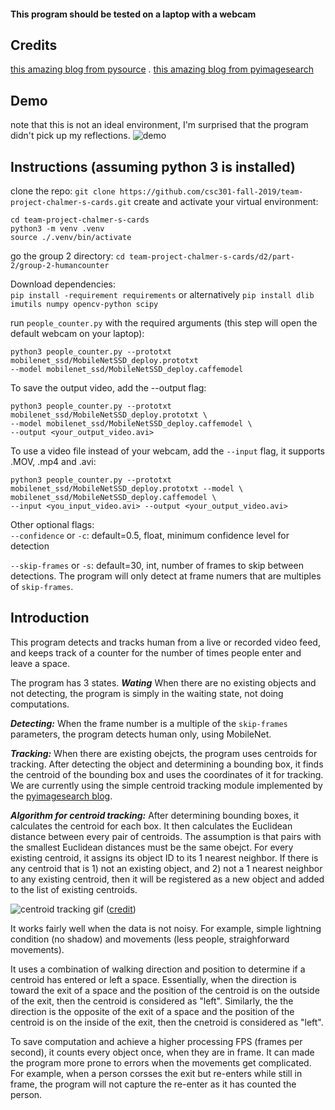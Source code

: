 #### This program should be tested on a laptop with a webcam

## Credits 
[this amazing blog from pysource](https://pysource.com/2019/07/08/yolo-real-time-detection-on-cpu/) . 
[this amazing blog from pyimagesearch](https://www.pyimagesearch.com/2018/08/13/opencv-people-counter/)


## Demo
note that this is not an ideal environment, I'm surprised that the program didn't pick up my reflections. 
![demo](new_test.gif)

## Instructions (assuming python 3 is installed)
clone the repo:
`git clone https://github.com/csc301-fall-2019/team-project-chalmer-s-cards.git`
create and activate your virtual environment:
```
cd team-project-chalmer-s-cards
python3 -m venv .venv
source ./.venv/bin/activate
```

go the group 2 directory:
```cd team-project-chalmer-s-cards/d2/part-2/group-2-humancounter```

Download dependencies:  
```pip install -requirement requirements``` or alternatively ```pip install dlib imutils numpy opencv-python scipy```


run `people_counter.py` with the required arguments (this step will open the default webcam on your laptop):
```
python3 people_counter.py --prototxt mobilenet_ssd/MobileNetSSD_deploy.prototxt 
--model mobilenet_ssd/MobileNetSSD_deploy.caffemodel
```

To save the output video, add the --output flag:    
```
python3 people_counter.py --prototxt mobilenet_ssd/MobileNetSSD_deploy.prototxt \
--model mobilenet_ssd/MobileNetSSD_deploy.caffemodel \
--output <your_output_video.avi>
```


To use a video file instead of your webcam, add the `--input` flag, it supports .MOV, .mp4 and .avi:
```
python3 people_counter.py --prototxt mobilenet_ssd/MobileNetSSD_deploy.prototxt --model \
mobilenet_ssd/MobileNetSSD_deploy.caffemodel \
--input <you_input_video.avi> --output <your_output_video.avi>
```

Other optional flags:  
`--confidence` or `-c`: default=0.5, float, minimum confidence level for detection  

`--skip-frames` or `-s`: default=30, int, number of frames to skip between detections. The program will only detect at frame numers that are multiples of `skip-frames`. 


## Introduction
This program detects and tracks human from a live or recorded video feed, and keeps track of a counter for the number of times people enter and leave a space. 

The program has 3 states.
***Wating***
When there are no existing objects and not detecting, the program is simply in the waiting state, not doing computations. 
  
***Detecting:***
When the frame number is a multiple of the `skip-frames` parameters, the program detects human only, using MobileNet. 

***Tracking:***
When there are existing obejcts, the program uses centroids for tracking. After detecting the object and determining a bounding box, it finds the centroid of the bounding box and uses the coordinates of it for tracking. We are currently using the simple centroid tracking module implemented by the [pyimagesearch blog](www.pyimagesearch.com).  

***Algorithm for centroid tracking:***
After determining bounding boxes, it calculates the centroid for each box. It then calculates the Euclidean distance between every pair of centroids. The assumption is that pairs with the smallest Euclidean distances must be the same obejct. For every existing centroid, it assigns its object ID to its 1 nearest neighbor. If there is any centroid that is 1) not an existing object, and 2) not a 1 nearest neighbor to any existing centroid, then it will be registered as a new object and added to the list of existing centroids. 

![centroid tracking gif](https://s3-us-west-2.amazonaws.com/static.pyimagesearch.com/people-counting/opencv_people_counter_centroid_tracking.gif) ([credit](https://www.pyimagesearch.com/2018/08/13/opencv-people-counter/))

It works fairly well when the data is not noisy. For example, simple lightning condition (no shadow) and movements (less people, straighforward movements). 


It uses a combination of walking direction and position to determine if a centroid has entered or left a space. Essentially, when the direction is toward the exit of a space and the position of the centroid is on the outside of the exit, then the centroid is considered as "left". Similarly, the the direction is the opposite of the exit of a space and the position of the centroid is on the inside of the exit, then the cnetroid is considered as "left". 

To save computation and achieve a higher processing FPS (frames per second), it counts every object once, when they are in frame. It can made the program more prone to errors when the movements get complicated. For example, when a person corsses the exit but re-enters while still in frame, the program will not capture the re-enter as it has counted the person. 
